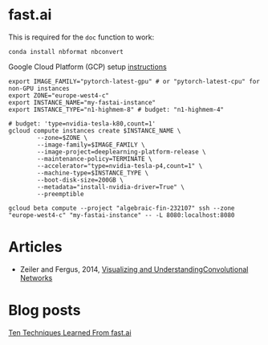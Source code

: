 fast.ai
=======

This is required for the `doc` function to work:

```
conda install nbformat nbconvert
```

Google Cloud Platform (GCP) setup [instructions](https://course.fast.ai/start_gcp.html)

```
export IMAGE_FAMILY="pytorch-latest-gpu" # or "pytorch-latest-cpu" for non-GPU instances
export ZONE="europe-west4-c"
export INSTANCE_NAME="my-fastai-instance"
export INSTANCE_TYPE="n1-highmem-8" # budget: "n1-highmem-4"

# budget: 'type=nvidia-tesla-k80,count=1'
gcloud compute instances create $INSTANCE_NAME \
        --zone=$ZONE \
        --image-family=$IMAGE_FAMILY \
        --image-project=deeplearning-platform-release \
        --maintenance-policy=TERMINATE \
        --accelerator="type=nvidia-tesla-p4,count=1" \
        --machine-type=$INSTANCE_TYPE \
        --boot-disk-size=200GB \
        --metadata="install-nvidia-driver=True" \
        --preemptible
```

```
gcloud beta compute --project "algebraic-fin-232107" ssh --zone "europe-west4-c" "my-fastai-instance" -- -L 8080:localhost:8080
```

Articles
========

* Zeiler and Fergus, 2014, [Visualizing and UnderstandingConvolutional Networks](https://cs.nyu.edu/~fergus/papers/zeilerECCV2014.pdf)

Blog posts
==========

[Ten Techniques Learned From fast.ai](https://blog.floydhub.com/ten-techniques-from-fast-ai/)
